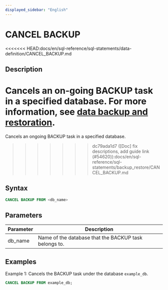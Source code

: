 ```yaml
---
displayed_sidebar: "English"
---
```


# CANCEL BACKUP

<<<<<<< HEAD:docs/en/sql-reference/sql-statements/data-definition/CANCEL_BACKUP.md
## Description

Cancels an on-going BACKUP task in a specified database. For more information, see [data backup and restoration](../../../administration/Backup_and_restore.md).
=======
Cancels an ongoing BACKUP task in a specified database.
>>>>>>> dc79ada1d7 ([Doc] fix descriptions, add guide link (#54620)):docs/en/sql-reference/sql-statements/backup_restore/CANCEL_BACKUP.md

## Syntax

```SQL
CANCEL BACKUP FROM <db_name>
```

## Parameters

| **Parameter** | **Description**                                       |
| ------------- | ----------------------------------------------------- |
| db_name       | Name of the database that the BACKUP task belongs to. |

## Examples

Example 1: Cancels the BACKUP task under the database `example_db`.

```SQL
CANCEL BACKUP FROM example_db;
```
